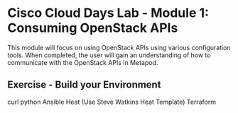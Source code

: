 # Cisco Cloud Days Lab - Module 1: Consuming OpenStack APIs

This module will focus on using OpenStack APIs using various configuration
tools.  When completed, the user will gain an understanding of how to 
communicate with the OpenStack APIs in Metapod.  

## Exercise - Build your Environment


curl
python
Ansible
Heat (Use Steve Watkins Heat Template)
Terraform

